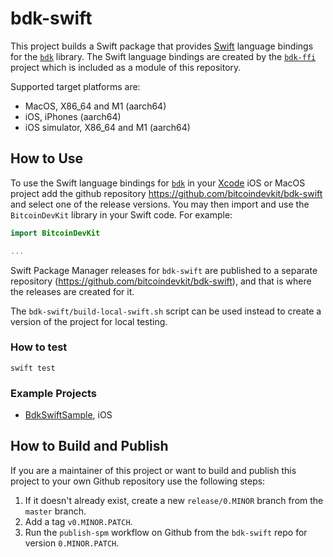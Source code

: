 # bdk-swift

This project builds a Swift package that provides [Swift] language bindings for the
[`bdk`] library. The Swift language bindings are created by the [`bdk-ffi`] project which is included as a module of this repository.

Supported target platforms are:

- MacOS, X86_64 and M1 (aarch64)  
- iOS, iPhones (aarch64)  
- iOS simulator, X86_64 and M1 (aarch64)  

## How to Use

To use the Swift language bindings for [`bdk`] in your [Xcode] iOS or MacOS project add
the github repository https://github.com/bitcoindevkit/bdk-swift and select one of the
release versions. You may then import and use the `BitcoinDevKit` library in your Swift
code. For example:

```swift
import BitcoinDevKit

...

```

Swift Package Manager releases for `bdk-swift` are published to a separate repository (https://github.com/bitcoindevkit/bdk-swift), and that is where the releases are created for it. 

The `bdk-swift/build-local-swift.sh` script can be used instead to create a version of the project for local testing.

### How to test

```shell
swift test
```

### Example Projects

* [BdkSwiftSample](https://github.com/futurepaul/BdkSwiftSample), iOS

## How to Build and Publish

If you are a maintainer of this project or want to build and publish this project to your
own Github repository use the following steps:

1. If it doesn't already exist, create a new `release/0.MINOR` branch from the `master` branch.
2. Add a tag `v0.MINOR.PATCH`.
3. Run the `publish-spm` workflow on Github from the `bdk-swift` repo for  version `0.MINOR.PATCH`.

[Swift]: https://developer.apple.com/swift/
[Xcode]: https://developer.apple.com/documentation/Xcode
[`bdk`]: https://github.com/bitcoindevkit/bdk
[`bdk-ffi`]: https://github.com/bitcoindevkit/bdk-ffi
